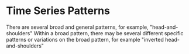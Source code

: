 # Time Series Patterns
There are several broad and general patterns, for example, "head-and-shoulders"
Within a broad pattern, there may be several different specific patterns or variations on the broad pattern, for example "inverted head-and-shoulders"
